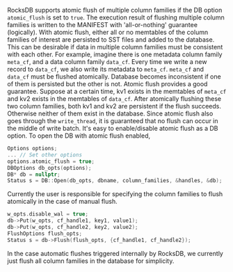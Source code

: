 RocksDB supports atomic flush of multiple column families if the DB option `atomic_flush` is set to `true`. The execution result of flushing multiple column families is written to the MANIFEST with 'all-or-nothing' guarantee (logically). With atomic flush, either all or no memtables of the column families of interest are persisted to SST files and added to the database.
This can be desirable if data in multiple column families must be consistent with each other. For example, imagine there is one metadata column family `meta_cf`, and a data column family `data_cf`. Every time we write a new record to `data_cf`, we also write its metadata to `meta_cf`. `meta_cf` and `data_cf` must be flushed atomically. Database becomes inconsistent if one of them is persisted but the other is not. Atomic flush provides a good guarantee. Suppose at a certain time, kv1 exists in the memtables of `meta_cf` and kv2 exists in the memtables of `data_cf`. After atomically flushing these two column families, both kv1 and kv2 are persistent if the flush succeeds. Otherwise neither of them exist in the database.
Since atomic flush also goes through the `write_thread`, it is guaranteed that no flush can occur in the middle of write batch.
It's easy to enable/disable atomic flush as a DB option.
To open the DB with atomic flush enabled,
```cpp
Options options;
... // Set other options
options.atomic_flush = true;
DBOptions db_opts(options);
DB* db = nullptr;
Status s = DB::Open(db_opts, dbname, column_families, &handles, &db);
```

Currently the user is responsible for specifying the column families to flush atomically in the case of manual flush.
```cpp
w_opts.disable_wal = true;
db->Put(w_opts, cf_handle1, key1, value1);
db->Put(w_opts, cf_handle2, key2, value2);
FlushOptions flush_opts;
Status s = db->Flush(flush_opts, {cf_handle1, cf_handle2});
```

In the case automatic flushes triggered internally by RocksDB, we currently just flush all column families in the database for simplicity.